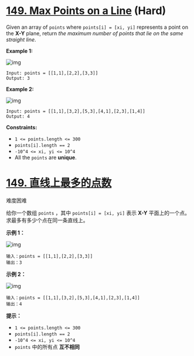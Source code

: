 # [149. Max Points on a Line](https://leetcode.com/problems/max-points-on-a-line/description/) (Hard)

Given an array of `points` where `points[i] = [xi, yi]` represents a point on the **X-Y** plane, return *the maximum number of points that lie on the same straight line*.

 

**Example 1:**

![img](https://assets.leetcode.com/uploads/2021/02/25/plane1.jpg)

```
Input: points = [[1,1],[2,2],[3,3]]
Output: 3
```

**Example 2:**

![img](https://assets.leetcode.com/uploads/2021/02/25/plane2.jpg)

```
Input: points = [[1,1],[3,2],[5,3],[4,1],[2,3],[1,4]]
Output: 4
```

 

**Constraints:**

- `1 <= points.length <= 300`
- `points[i].length == 2`
- `-10^4 <= xi, yi <= 10^4`
- All the `points` are **unique**.



# [149. 直线上最多的点数](https://leetcode-cn.com/problems/max-points-on-a-line/)

难度困难

给你一个数组 `points` ，其中 `points[i] = [xi, yi]` 表示 **X-Y** 平面上的一个点。求最多有多少个点在同一条直线上。

 

**示例 1：**

![img](https://assets.leetcode.com/uploads/2021/02/25/plane1.jpg)

```
输入：points = [[1,1],[2,2],[3,3]]
输出：3
```

**示例 2：**

![img](https://assets.leetcode.com/uploads/2021/02/25/plane2.jpg)

```
输入：points = [[1,1],[3,2],[5,3],[4,1],[2,3],[1,4]]
输出：4
```

 

**提示：**

- `1 <= points.length <= 300`
- `points[i].length == 2`
- `-10^4 <= xi, yi <= 10^4`
- `points` 中的所有点 **互不相同**

